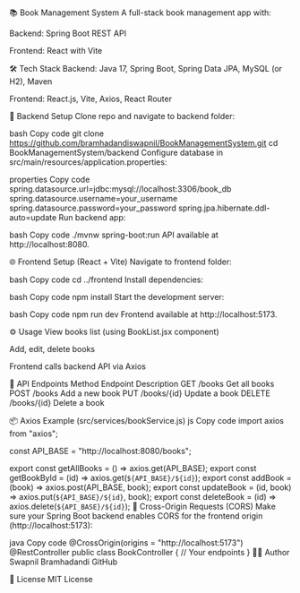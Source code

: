 📚 Book Management System
A full-stack book management app with:

Backend: Spring Boot REST API

Frontend: React with Vite

🛠 Tech Stack
Backend: Java 17, Spring Boot, Spring Data JPA, MySQL (or H2), Maven

Frontend: React.js, Vite, Axios, React Router

🚀 Backend Setup
Clone repo and navigate to backend folder:

bash
Copy code
git clone https://github.com/bramhadandiswapnil/BookManagementSystem.git
cd BookManagementSystem/backend
Configure database in src/main/resources/application.properties:

properties
Copy code
spring.datasource.url=jdbc:mysql://localhost:3306/book_db
spring.datasource.username=your_username
spring.datasource.password=your_password
spring.jpa.hibernate.ddl-auto=update
Run backend app:

bash
Copy code
./mvnw spring-boot:run
API available at http://localhost:8080.

🌐 Frontend Setup (React + Vite)
Navigate to frontend folder:

bash
Copy code
cd ../frontend
Install dependencies:

bash
Copy code
npm install
Start the development server:

bash
Copy code
npm run dev
Frontend available at http://localhost:5173.

⚙️ Usage
View books list (using BookList.jsx component)

Add, edit, delete books

Frontend calls backend API via Axios

🔗 API Endpoints
Method	Endpoint	Description
GET	/books	Get all books
POST	/books	Add a new book
PUT	/books/{id}	Update a book
DELETE	/books/{id}	Delete a book

📦 Axios Example (src/services/bookService.js)
js
Copy code
import axios from "axios";

const API_BASE = "http://localhost:8080/books";

export const getAllBooks = () => axios.get(API_BASE);
export const getBookById = (id) => axios.get(`${API_BASE}/${id}`);
export const addBook = (book) => axios.post(API_BASE, book);
export const updateBook = (id, book) => axios.put(`${API_BASE}/${id}`, book);
export const deleteBook = (id) => axios.delete(`${API_BASE}/${id}`);
🤝 Cross-Origin Requests (CORS)
Make sure your Spring Boot backend enables CORS for the frontend origin (http://localhost:5173):

java
Copy code
@CrossOrigin(origins = "http://localhost:5173")
@RestController
public class BookController {
    // Your endpoints
}
🙋‍♂️ Author
Swapnil Bramhadandi
GitHub

📄 License
MIT License

